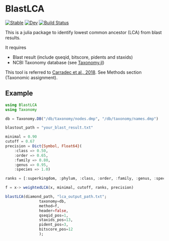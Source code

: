 # BlastLCA

[![Stable](https://img.shields.io/badge/docs-stable-blue.svg)](https://banhbio.github.io/BlastLCA.jl/stable)
[![Dev](https://img.shields.io/badge/docs-dev-blue.svg)](https://banhbio.github.io/BlastLCA.jl/dev)
[![Build Status](https://www.travis-ci.com/banhbio/BlastLCA.jl.svg?token=TnLbrgdWxoQMPrAZynWc&branch=main)](https://travis-ci.com/banhbio/BlastLCA.jl)

This is a julia package to identify lowest common ancestor (LCA) from blast results.

It requires
- Blast result (include qseqid, bitscore, pidents and staxids)
- NCBI Taxonomy database (see [Taxonomy.jl](https://github.com/banhbio/Taxonomy.jl))

This tool is referred to [Carradec et al., 2018](https://doi.org/10.1038/s41467-017-02342-1). See Methods section (Taxonomic assignment).

## Example
```julia
using BlastLCA
using Taxonomy

db = Taxonomy.DB("/db/taxonomy/nodes.dmp", "/db/taxonomy/names.dmp")

blastout_path = "your_blast_result.txt"

minimal = 0.90
cutoff = 0.67
precision = Dict{Symbol, Float64}(
    :class => 0.50,
    :order => 0.65,
    :family => 0.80,
    :genus => 0.95,
    :species => 1.0)

ranks = [:superkingdom, :phylum, :class, :order, :family, :genus, :species]

f = x-> weightedLCA(x, minimal, cutoff, ranks, precision)

blastLCA(diamond_path, "lca_output_path.txt";
               taxonomy=db,
               method=f,
               header=false,
               qseqid_pos=1,
               staxids_pos=13,
               pident_pos=3,
               bitscore_pos=12
               );
```